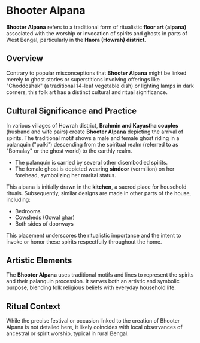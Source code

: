 

# Bhooter Alpana

**Bhooter Alpana** refers to a traditional form of ritualistic **floor art (alpana)** associated with the worship or invocation of spirits and ghosts in parts of West Bengal, particularly in the **Haora (Howrah) district**.

## Overview

Contrary to popular misconceptions that **Bhooter Alpana** might be linked merely to ghost stories or superstitions involving offerings like "Choddoshak" (a traditional 14-leaf vegetable dish) or lighting lamps in dark corners, this folk art has a distinct cultural and ritual significance.

## Cultural Significance and Practice

In various villages of Howrah district, **Brahmin and Kayastha couples** (husband and wife pairs) create **Bhooter Alpana** depicting the arrival of spirits. The traditional motif shows a male and female ghost riding in a palanquin ("palki") descending from the spiritual realm (referred to as "Bomalay" or the ghost world) to the earthly realm.

* The palanquin is carried by several other disembodied spirits.
* The female ghost is depicted wearing **sindoor** (vermilion) on her forehead, symbolizing her marital status.

This alpana is initially drawn in the **kitchen**, a sacred place for household rituals. Subsequently, similar designs are made in other parts of the house, including:

* Bedrooms
* Cowsheds (Gowal ghar)
* Both sides of doorways

This placement underscores the ritualistic importance and the intent to invoke or honor these spirits respectfully throughout the home.

## Artistic Elements

The **Bhooter Alpana** uses traditional motifs and lines to represent the spirits and their palanquin procession. It serves both an artistic and symbolic purpose, blending folk religious beliefs with everyday household life.

## Ritual Context

While the precise festival or occasion linked to the creation of Bhooter Alpana is not detailed here, it likely coincides with local observances of ancestral or spirit worship, typical in rural Bengal.

